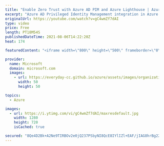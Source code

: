 ```yaml
---
title: "Enable Zero Trust with Azure AD PIM and Azure Lighthouse | Azure Friday"
excerpt: "Azure AD Privileged Identity Management integration in Azure Lighthouse is now in public preview.  Meagan Olsen and Saif Kayani show Scott Hanselman how partners can now use just-in-time access permissions, combined with MFA, to securely deliver secure managed services.  0:00 – Introduction 0:43 – Overview"
originalUrl: https://youtube.com/watch?v=gC4wmZf7dAI
type: video
price: Free
length: PT18M54S
publishedDateTime: 2021-08-06T14:22:20Z
heat: 174

featuredContent: "<iframe width=\"800\" height=\"500\" frameborder=\"0\" src=\"https://www.youtube.com/embed/gC4wmZf7dAI\" allow=\"accelerometer; autoplay; encrypted-media; gyroscope; picture-in-picture\" allowfullscreen></iframe>"

provider:
  name: Microsoft
  domain: microsoft.com
  images:
    - url: https://everyday-cc.github.io/azure/assets/images/organizations/microsoft.com-50x50.jpg
      width: 50
      height: 50

topics:
  - Azure

images:
  - url: https://i.ytimg.com/vi/gC4wmZf7dAI/maxresdefault.jpg
    width: 1280
    height: 720
    isCached: true

secured: "8Qe4D2Bk+A2Ne9TIRBOv2e0jQ237PSbyNI8QcE8IYlIZl+EAF/jIAG8hrBg22ivr/FyZDef4lXdHwuUq770TZodQ4sHOZGR+6Bz/ROEyeEUNXRJp4yqISCF9dCEqAktJ76e6Ux2ovT8x37JKWfFuyBLdrV75J0GaX3vTEEw7B2XYW4iCYITharwQeSIfw/0UJKkZVfzswGTVWmgP3M6dG0CXA6qCQyfLW8te4Oz+iO+pyCkliYiRQg9mjZFI12WJTK6CpZD4mLwSCjnhUjRobRCcP8Kvym0MNys+r4Ht95w4j5nV1CWgAvd/Z0EgEoi+FHb5vTZygpxQBoUL6ylui2B6N91mzJNIivajngw5VT4iAjQ/oPJNUX4ZpgrhSSoOKCTwl/u8pq9I718djd7ZHMHGxi9LpJlC2K6tbTwhUXQ=;gIgahTKcesGbjSQfnaZqqw=="
---
```


